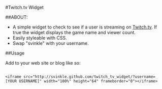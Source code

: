 #Twitch.tv Widget

##ABOUT:

* A simple widget to check to see if a user is streaming on [Twitch.tv](http://twitch.tv). If true the widget displays the game name and viewer count.
* Easily styleable with CSS.
* Swap "svinkle" with your username.


##Usage

Add to your web site or blog like so:

<pre><code>
&lt;iframe src="http://svinkle.github.com/twitch_tv_widget/?username=[YOUR USERNAME]" width="100%" height="64" frameborder="0"&gt;&lt;/iframe&gt;
</code></pre>